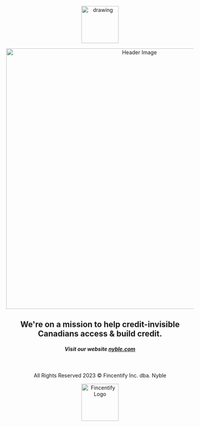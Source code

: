 
<p align="center">
<img src="https://user-images.githubusercontent.com/20914019/183434039-fc0b381c-2b6e-442c-9c10-2e60389d334f.png" alt="drawing" width="100"/>
</p>

<p align="center">
<img src="https://user-images.githubusercontent.com/20914019/233480257-86ad743d-3b33-4f53-9e80-4cdb2fd2ee30.png" alt="Header Image" width="700"/>
</p>

<h2 align="center"> We're on a mission to help credit-invisible Canadians access & build credit.</h2>
<h5 align="center"> Visit our website <a href="https://nyble.com"> nyble.com </a></h5>


<br/>



<p align="center">All Rights Reserved 2023 © Fincentify Inc. dba. Nyble </>
<p align="center">
<a href="https://fincentify.com">
<img src="https://user-images.githubusercontent.com/20914019/202872007-b60d0ef4-7173-4655-8b9c-2448a7535d9f.png" alt="Fincentify Logo" width="100" />
</a>
</p>

